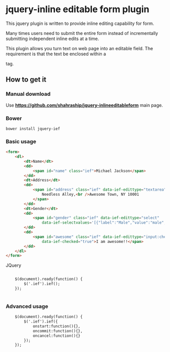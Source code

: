 jquery-inline editable form plugin
==================================

This jquery plugin is written to provide inline editing capability for form.

Many times users need to submit the entire form instead of incrementally submitting independent inline edits at a time.

This plugin allows you turn text on web page into an editable field. The requirement is that the text be enclosed within a <form> tag.

## How to get it

### Manual download
Use **https://github.com/shahraship/jquery-inlineeditableform** main page.

### Bower
````
bower install jquery-ief
````

### Basic usage

````html
<form>
	<dl>
		<dt>Name</dt>
		<dd>
			<span id="name" class="ief">Michael Jackson</span>
		</dd>
		<dt>Address</dt>
		<dd>
			<span id="address" class="ief" data-ief-edittype="textarea">2
				Needless Alley,<br />Awesome Town, NY 10001
			</span>
		</dd>
		<dt>Gender</dt>
		<dd>
			<span id="gender" class="ief" data-ief-edittype="select"
				data-ief-selectvalues='[{"label":"Male","value":"male","selected":true},{"label":"Female","value":"female"}]'>Male</span>
		</dd>
		<dd>
			<span id="awesome" class="ief" data-ief-edittype="input:checkbox"
				data-ief-checked="true">I am awesome!!</span>
		</dd>
	</dl>
</form>
````

JQuery

````html

	$(document).ready(function() {  
		$('.ief').ief();  
	});  
	
````


### Advanced usage

````html
	$(document).ready(function() {  
		$('.ief').ief({
			onstart:function(){},
			oncommit:function(){},
			oncancel:function(){}
		});
	});
````
